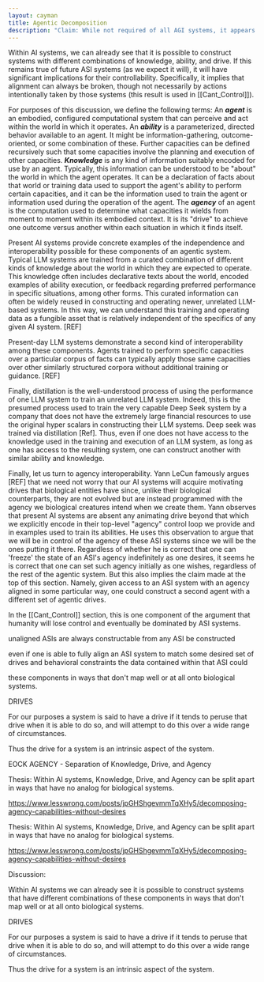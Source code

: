 ```yaml
---
layout: cayman
title: Agentic Decomposition
description: "Claim: While not required of all AGI systems, it appears knowledge, ability, and agency can be encoded as separable concerns."
---
```



Within AI systems, we can already see that it is possible to construct systems with different combinations of knowledge, ability, and drive. If this remains true of future ASI systems (as we expect it will), it will have significant implications for their controllability. Specifically, it implies that alignment can always be broken, though not necessarily by actions intentionally taken by those systems (this result is used in [[Cant_Control]]).

For purposes of this discussion, we define the following terms:
An ***agent*** is an embodied, configured computational system that can perceive and act within the world in which it operates.
An ***ability*** is a parameterized, directed behavior available to an agent. It might be information-gathering, outcome-oriented, or some combination of these.  Further capacities can be defined recursively such that some capacities involve the planning and execution of other capacities.
***Knowledge*** is any kind of information suitably encoded for use by an agent.  Typically, this information can be understood to be "about" the world in which the agent operates.  It can be a declaration of facts about that world or training data used to support the agent's ability to perform certain capacities, and it can be the information used to train the agent or information used during the operation of the agent.
The ***agency*** of an agent is the computation used to determine what capacities it wields from moment to moment within its embodied context. It is its "drive" to achieve one outcome versus another within each situation in which it finds itself.

Present AI systems provide concrete examples of the independence and interoperability possible for these components of an agentic system.  Typical LLM systems are trained from a curated combination of different kinds of knowledge about the world in which they are expected to operate.  This knowledge often includes declarative texts about the world, encoded examples of ability execution, or feedback regarding preferred performance in specific situations, among other forms.  This curated information can often be widely reused in constructing and operating newer, unrelated LLM-based systems.  In this way, we can understand this training and operating data as a fungible asset that is relatively independent of the specifics of any given AI system. [REF]

Present-day LLM systems demonstrate a second kind of interoperability among these components.  Agents trained to perform specific capacities over a particular corpus of facts can typically apply those same capacities over other similarly structured corpora without additional training or guidance.  [REF]

Finally, distillation is the well-understood process of using the performance of one LLM system to train an unrelated LLM system.  Indeed, this is the presumed process used to train the very capable Deep Seek system by a company that does not have the extremely large financial resources to use the original hyper scalars in constructing their LLM systems.  Deep seek was trained via distillation [Ref]. Thus, even if one does not have access to the knowledge used in the training and execution of an LLM system, as long as one has access to the resulting system, one can construct another with similar ability and knowledge.

Finally, let us turn to agency interoperability.  Yann LeCun famously argues [REF] that we need not worry that our AI systems will acquire motivating drives that biological entities have since, unlike their biological counterparts, they are not evolved but are instead programmed with the agency we biological creatures intend when we create them.  Yann observes that present AI systems are absent any animating drive beyond that which we explicitly encode in their top-level "agency" control loop we provide and in examples used to train its abilities.  He uses this observation to argue that we will be in control of the agency of these ASI systems since we will be the ones putting it there.  Regardless of whether he is correct that one can 'freeze' the state of an ASI's agency indefinitely as one desires, it seems he is correct that one can set such agency initially as one wishes, regardless of the rest of the agentic system.  But this also implies the claim made at the top of this section.  Namely, given access to an ASI system with an agency aligned in some particular way, one could construct a second agent with a different set of agentic drives.

In the [[Cant_Control]] section, this is one component of the argument that humanity will lose control and eventually be dominated by ASI systems.





unaligned ASIs are always constructable from any ASI be constructed 

even if one is able to fully align an ASI system to match some desired set of drives and behavioral constraints the data contained within that ASI could 

these components in ways that don't map well or at all onto biological systems.




DRIVES

For our purposes a system is said to have a drive if it tends to peruse that drive when it is able to do so, and will attempt to do this over a wide range of circumstances.

Thus the drive for a system is an intrinsic aspect of the system.




EOCK AGENCY - Separation of Knowledge, Drive, and Agency

Thesis: Within AI systems, Knowledge, Drive, and Agency can be split apart in ways that have no analog for biological systems.

https://www.lesswrong.com/posts/jpGHShgevmmTqXHy5/decomposing-agency-capabilities-without-desires



Thesis: Within AI systems, Knowledge, Drive, and Agency can be split apart in ways that have no analog for biological systems.

https://www.lesswrong.com/posts/jpGHShgevmmTqXHy5/decomposing-agency-capabilities-without-desires


Discussion:

Within AI systems we can already see it is possible to construct systems that have different combinations of these components in ways that don't map well or at all onto biological systems.




DRIVES

For our purposes a system is said to have a drive if it tends to peruse that drive when it is able to do so, and will attempt to do this over a wide range of circumstances.

Thus the drive for a system is an intrinsic aspect of the system.